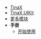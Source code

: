 <!-- markdownlint-disable-next-line -->
- [TinaX](/zh-Hans/#tinax "全局首页")
- [TinaX.UIKit](/zh-Hans/uikit/README "TinaX.UIKit 包 首页")
- [更多模块](/zh-Hans/common/modules "更多模块")
- **手册**
    - [开始使用](/zh-Hans/uikit/manual/get-started)

    